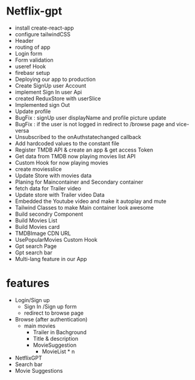 # Netflix-gpt
- install create-react-app
- configure tailwindCSS
- Header
- routing of app
- Login form
- Form validation
- useref Hook
- firebasr setup
- Deploying our app to production
- Create SignUp user Account
- implement Sign In user Api
- created ReduxStore  with userSlice
- Implemented sign Out 
- Update profile
- BugFix : signUp user displayName and profile picture update
- BugFix : if the user is not logged in redirect to /browse page and vice-versa
- Unsubscribed to the onAuthstatechanged callback
- Add hardcoded values to the constant file
- Register TMDB API & create an app & get access Token
- Get data from TMDB now playing movies list API
- Custom Hook for now playing movies
- create moviesslice
- Update Store with movies data
- Planing for Maincontainer and Secondary container
- fetch data for Trailer video
- Update store with Trailer video Data
- Embedded the Youtube video and make it autoplay and mute 
- Tailwind Classes to make Main container look awesome
- Build secondry Component
- Build Movies List 
- Build Movies card
- TMDBImage CDN URL
- UsePopularMovies Custom Hook
- Gpt search Page
- Gpt search bar
- Multi-lang feature in our App

# features
- Login/Sign up
  - Sign In /Sign up form
  - redirect to browse page
- Browse (after authentication)
  - main movies
    - Trailer in Bachground
    - Title & description
    - MovieSuggestion
      - MovieList * n
- NetflixGPT 
 - Search bar
 - Movie Suggestions        